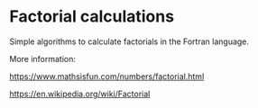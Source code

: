 # Factorial calculations

Simple algorithms to calculate factorials in the Fortran language.

More information: 

https://www.mathsisfun.com/numbers/factorial.html

https://en.wikipedia.org/wiki/Factorial
